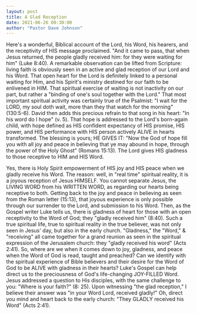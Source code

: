```yaml
---
layout: post
title: A Glad Reception
date: 2021-06-26 00:30:00
author: "Pastor Dave Johnson"
---
```


Here's a wonderful, Biblical account of the Lord, his Word, his hearers, and the receptivity of HIS message proclaimed.  "And it came to pass, that when Jesus returned, the people gladly received him: for they were waiting for him" (Luke 8:40).  A remarkable observation can be lifted from Scripture: living faith is obviously seen in an active and glad reception of our Lord and his Word.   That open heart for the Lord is definitely linked to a personal waiting for Him, and his Spirit's ministry destined for our faith to be enlivened in HIM.  That spiritual exercise of waiting is not inactivity on our part, but rather a "binding of one's soul together with the Lord."  That most important spiritual activity was certainly true of the Psalmist: "I wait for the LORD, my soul doth wait, more than they that watch for the morning" (130:5-6).   David then adds this precious refrain to that song in his heart: "In his word do I hope" (v. 5).  That hope is addressed to the Lord's born-again child, with hope defined as HIS confident expectancy of HIS promise, HIS power, and HIS performance with HIS person actively ALIVE in hearts transformed.  The blessing is yours; HE GIVES IT: "Now the God of hope fill you with all joy and peace in believing that ye may abound in hope, through the power of the Holy Ghost" (Romans 15:13).   The Lord gives HIS gladness to those receptive to HIM and HIS Word.

Yes, there is Holy Spirit empowerment of HIS joy and HIS peace when we gladly receive his Word.  The reason: well, in "real time" spiritual reality, it is a joyous reception of Jesus HIMSELF.  You cannot separate Jesus, the LIVING WORD from his WRITTEN WORD, as regarding our hearts being receptive to both.  Getting back to the joy and peace in believing as seen from the Roman letter (15:13), that joyous experience is only possible through our surrender to the Lord, and submission to his Word.  Then, as the Gospel writer Luke tells us, there is gladness of heart for those with an open receptivity to the Word of God; they "gladly received him" (8:40).  Such a true spiritual life, true to spiritual reality in the true believer, was not only seen in Jesus' day, but also in the early church.  "Gladness," the "Word," & "receiving" all came together for a grand reunion as seen in the spiritual expression of the Jerusalem church: they "gladly received his word" (Acts 2:41).  So, where are we when it comes down to joy, gladness, and peace when the Word of God is read, taught and preached?  Can we identify with the spiritual experience of Bible believers and their desire for the Word of God to be ALIVE with gladness in their hearts?  Luke's Gospel can help direct us to the preciousness of God's life-changing JOY-FILLED Word.  Jesus addressed a question to His disciples, with the same challenge to you:  "Where is your faith?" (8: 25).  Upon witnessing "the glad reception," I believe their answer was "in your Word Lord, received gladly!"  Oh, direct you mind and heart back to the early church: "They GLADLY received his Word" (Acts 2:41).  
